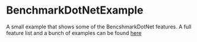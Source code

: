 # BenchmarkDotNetExample
A small example that shows some of the BencshmarkDotNet features.
A full feature list and a bunch of examples can be found [here](https://github.com/dotnet/BenchmarkDotNet)
